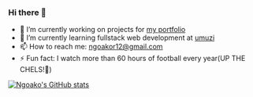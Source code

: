 ### Hi there 👋

- 🔭 I’m currently working on projects for [my portfolio](https://ngoako.com/)
- 🌱 I’m currently learning fullstack web development at [umuzi](https://www.umuzi.org/)
- 📫 How to reach me: ngoakor12@gmail.com
- ⚡ Fun fact: I watch more than 60 hours of football every year(UP THE CHELS!💙)

<!-- github stats -->
[![Ngoako's GitHub stats](https://github-readme-stats.vercel.app/api?username=ngoakor12&count_private=true&show_icons=true&hide=stars&theme=dracula)](https://github.com/ngoakor12/github-readme-stats)




<!--
**Ngoakor12/Ngoakor12** is a ✨ _special_ ✨ repository because its `README.md` (this file) appears on your GitHub profile.

Here are some ideas to get you started:

- 🔭 I’m currently working on ...
- 🌱 I’m currently learning ...
- 👯 I’m looking to collaborate on ...
- 🤔 I’m looking for help with ...
- 💬 Ask me about ...
- 📫 How to reach me: ...
- 😄 Pronouns: ...
- ⚡ Fun fact: ...
-->
